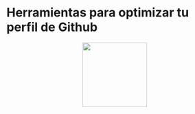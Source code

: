 #  Herramientas para optimizar tu perfil de Github

<div align="center">
  <img src="https://github.com/user-attachments/assets/d9cacd49-d6f5-4027-bbb8-066298321d7e" style="width: 150px;" />
</div>
